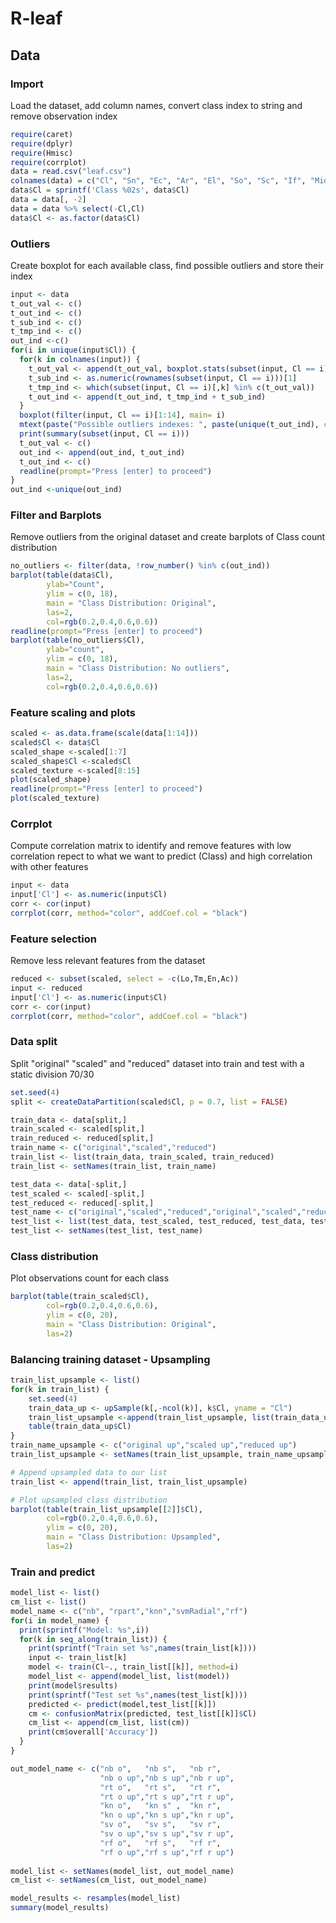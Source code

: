 # R-leaf

## Data

### Import 

Load the dataset, add column names, convert class index to string and remove observation index

```R
require(caret)
require(dplyr)
require(Hmisc)
require(corrplot)
data = read.csv("leaf.csv")
colnames(data) = c("Cl", "Sn", "Ec", "Ar", "El", "So", "Sc", "If", "Mid", "Lo", "Ai", "Ac", "Sm", "Tm", "Un", "En")
data$Cl = sprintf('Class %02s', data$Cl)
data = data[, -2]
data = data %>% select(-Cl,Cl)
data$Cl <- as.factor(data$Cl)
```
### Outliers

Create boxplot for each available class, find possible outliers and store their index

```R
input <- data
t_out_val <- c()
t_out_ind <- c()
t_sub_ind <- c()
t_tmp_ind <- c()
out_ind <-c()
for(i in unique(input$Cl)) {
  for(k in colnames(input)) {
    t_out_val <- append(t_out_val, boxplot.stats(subset(input, Cl == i)[,k])$out)
    t_sub_ind <- as.numeric(rownames(subset(input, Cl == i)))[1]
    t_tmp_ind <- which(subset(input, Cl == i)[,k] %in% c(t_out_val))
    t_out_ind <- append(t_out_ind, t_tmp_ind + t_sub_ind)
  }
  boxplot(filter(input, Cl == i)[1:14], main= i)
  mtext(paste("Possible outliers indexes: ", paste(unique(t_out_ind), collapse = ", ")))
  print(summary(subset(input, Cl == i)))
  t_out_val <- c()
  out_ind <- append(out_ind, t_out_ind)
  t_out_ind <- c()
  readline(prompt="Press [enter] to proceed")
}
out_ind <-unique(out_ind)
```

### Filter and Barplots

Remove outliers from the original dataset and create barplots of Class count distribution

```R
no_outliers <- filter(data, !row_number() %in% c(out_ind))
barplot(table(data$Cl),
        ylab="Count",
        ylim = c(0, 18),
        main = "Class Distribution: Original",
        las=2,
        col=rgb(0.2,0.4,0.6,0.6))
readline(prompt="Press [enter] to proceed")
barplot(table(no_outliers$Cl),
        ylab="count",
        ylim = c(0, 18),
        main = "Class Distribution: No outliers",
        las=2,
        col=rgb(0.2,0.4,0.6,0.6))
```

### Feature scaling and plots

```R
scaled <- as.data.frame(scale(data[1:14]))
scaled$Cl <- data$Cl
scaled_shape <-scaled[1:7]
scaled_shape$Cl <-scaled$Cl
scaled_texture <-scaled[8:15]
plot(scaled_shape)
readline(prompt="Press [enter] to proceed")
plot(scaled_texture)
```

### Corrplot

Compute correlation matrix to identify and remove features with low correlation repect to what we want to predict (Class) and high correlation with other features

```R
input <- data
input['Cl'] <- as.numeric(input$Cl)
corr <- cor(input)
corrplot(corr, method="color", addCoef.col = "black")
```

### Feature selection

Remove less relevant features from the dataset

```R
reduced <- subset(scaled, select = -c(Lo,Tm,En,Ac))
input <- reduced
input['Cl'] <- as.numeric(input$Cl)
corr <- cor(input)
corrplot(corr, method="color", addCoef.col = "black")
```

### Data split

Split "original" "scaled" and "reduced" dataset into train and test with a static division 70/30

```R
set.seed(4)
split <- createDataPartition(scaled$Cl, p = 0.7, list = FALSE)

train_data <- data[split,]
train_scaled <- scaled[split,]
train_reduced <- reduced[split,]
train_name <- c("original","scaled","reduced")
train_list <- list(train_data, train_scaled, train_reduced)
train_list <- setNames(train_list, train_name)

test_data <- data[-split,]
test_scaled <- scaled[-split,]
test_reduced <- reduced[-split,]
test_name <- c("original","scaled","reduced","original","scaled","reduced")
test_list <- list(test_data, test_scaled, test_reduced, test_data, test_scaled, test_reduced)
test_list <- setNames(test_list, test_name)
```

### Class distribution

Plot observations count for each class

```R
barplot(table(train_scaled$Cl),
        col=rgb(0.2,0.4,0.6,0.6),
        ylim = c(0, 20),
        main = "Class Distribution: Original",
        las=2)
```

### Balancing training dataset - Upsampling

```R
train_list_upsample <- list()
for(k in train_list) {
    set.seed(4)
    train_data_up <- upSample(k[,-ncol(k)], k$Cl, yname = "Cl")
    train_list_upsample <-append(train_list_upsample, list(train_data_up))
    table(train_data_up$Cl)
}
train_name_upsample <- c("original up","scaled up","reduced up")
train_list_upsample <- setNames(train_list_upsample, train_name_upsample)

# Append upsampled data to our list
train_list <- append(train_list, train_list_upsample)

# Plot upsampled class distribution
barplot(table(train_list_upsample[[2]]$Cl),
        col=rgb(0.2,0.4,0.6,0.6),
        ylim = c(0, 20),
        main = "Class Distribution: Upsampled",
        las=2)
```

### Train and predict

```R
model_list <- list()
cm_list <- list()
model_name <- c("nb", "rpart","knn","svmRadial","rf")
for(i in model_name) {
  print(sprintf("Model: %s",i))
  for(k in seq_along(train_list)) {
    print(sprintf("Train set %s",names(train_list[k])))
    input <- train_list[k]
    model <- train(Cl~., train_list[[k]], method=i)
    model_list <- append(model_list, list(model))
    print(model$results)
    print(sprintf("Test set %s",names(test_list[k])))
    predicted <- predict(model,test_list[[k]])
    cm <- confusionMatrix(predicted, test_list[[k]]$Cl)
    cm_list <- append(cm_list, list(cm))
    print(cm$overall['Accuracy'])
  }
}

out_model_name <- c("nb o",   "nb s",   "nb r",
                    "nb o up","nb s up","nb r up",
                    "rt o",   "rt s",   "rt r",
                    "rt o up","rt s up","rt r up",
                    "kn o",   "kn s" ,  "kn r",
                    "kn o up","kn s up","kn r up",
                    "sv o",   "sv s",   "sv r",
                    "sv o up","sv s up","sv r up",
                    "rf o",   "rf s",   "rf r",                        
                    "rf o up","rf s up","rf r up")
                    
model_list <- setNames(model_list, out_model_name)
cm_list <- setNames(cm_list, out_model_name)

model_results <- resamples(model_list)
summary(model_results)
```
